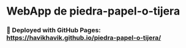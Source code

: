 # WebApp de piedra-papel-o-tijera
### :rocket:	Deployed with GitHub Pages: https://havikhavik.github.io/piedra-papel-o-tijera/ 
